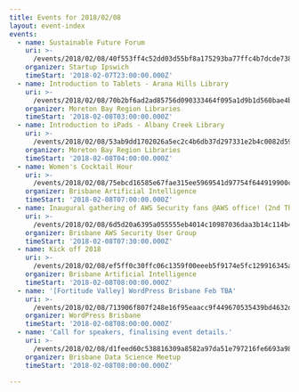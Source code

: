 ```yaml
---
title: Events for 2018/02/08
layout: event-index
events:
  - name: Sustainable Future Forum
    uri: >-
      /events/2018/02/08/40f553ff4c52dd03d55bf8a175293ba77ffc4b7dcde73857cea1fd03b100a47e
    organizer: Startup Ipswich
    timeStart: '2018-02-07T23:00:00.000Z'
  - name: Introduction to Tablets - Arana Hills Library
    uri: >-
      /events/2018/02/08/70b2bf6ad2ad85756d090333464f095a1d9b1d560bae4ba55f5c1b40c9e331f0
    organizer: Moreton Bay Region Libraries
    timeStart: '2018-02-08T03:00:00.000Z'
  - name: Introduction to iPads - Albany Creek Library
    uri: >-
      /events/2018/02/08/53ab9dd1702026a5ec2c4b6db37d297331e2b4c0082d59d462339926374e3f72
    organizer: Moreton Bay Region Libraries
    timeStart: '2018-02-08T04:00:00.000Z'
  - name: Women's Cocktail Hour
    uri: >-
      /events/2018/02/08/75ebcd16585e67fae315ee5969541d97754f644919900c968b1e2708d708008b
    organizer: Brisbane Artificial Intelligence
    timeStart: '2018-02-08T07:00:00.000Z'
  - name: Inaugural gathering of AWS Security fans @AWS office! (2nd Thursday)
    uri: >-
      /events/2018/02/08/6d5d20a6395a055555eb4014c10987036daa3b14c114b4a3c9bca5c70b043b2a
    organizer: Brisbane AWS Security User Group
    timeStart: '2018-02-08T07:30:00.000Z'
  - name: Kick off 2018
    uri: >-
      /events/2018/02/08/ef5ff0c30ffc06c1359f00eeeb5f9174e5fc129916345af86e51c20240405977
    organizer: Brisbane Artificial Intelligence
    timeStart: '2018-02-08T08:00:00.000Z'
  - name: '[Fortitude Valley] WordPress Brisbane Feb TBA'
    uri: >-
      /events/2018/02/08/713906f807f248e16f95eaacc9f449670535439bd4632dd1584c4abf33f7c890
    organizer: WordPress Brisbane
    timeStart: '2018-02-08T08:00:00.000Z'
  - name: 'Call for speakers, finalising event details.'
    uri: >-
      /events/2018/02/08/d1feed60c538816309a8582a97da51e797216fe6693a98fe4fa0731286309198
    organizer: Brisbane Data Science Meetup
    timeStart: '2018-02-08T08:00:00.000Z'

---
```

